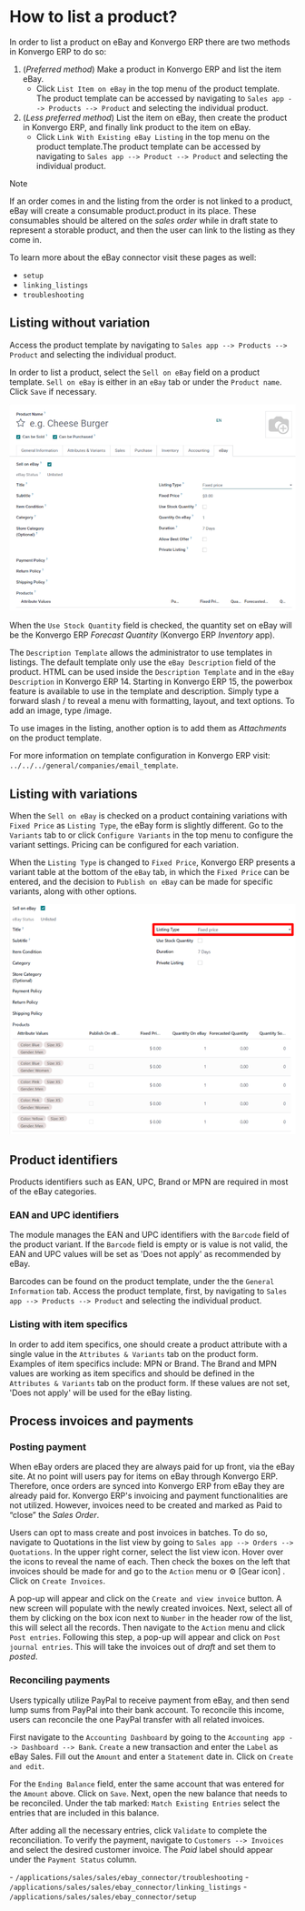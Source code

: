 # How to list a product?

<div id="ebay-connector/listing">

In order to list a product on eBay and Konvergo ERP there are two methods in
Konvergo ERP to do so:

</div>

1.  (*Preferred method*) Make a product in Konvergo ERP and list the item eBay.
    - Click `List Item on eBay` in the top menu of the product template.
      The product template can be accessed by navigating to
      `Sales app --> Products --> Product` and selecting the individual
      product.
2.  (*Less preferred method*) List the item on eBay, then create the
    product in Konvergo ERP, and finally link product to the item on eBay.
    - Click `Link With Existing eBay Listing` in the top menu on the
      product template.The product template can be accessed by
      navigating to `Sales app --> Product -->
      Product` and selecting the individual product.

> [!NOTE]
> If an order comes in and the listing from the order is not linked to a
> product, eBay will create a consumable product.product in its place.
> These consumables should be altered on the *sales order* while in
> draft state to represent a storable product, and then the user can
> link to the listing as they come in.

<div class="seealso">

To learn more about the eBay connector visit these pages as well:

- `setup`
- `linking_listings`
- `troubleshooting`

</div>

## Listing without variation

Access the product template by navigating to
`Sales app --> Products --> Product` and selecting the individual
product.

In order to list a product, select the `Sell on eBay` field on a product
template. `Sell on eBay` is either in an `eBay` tab or under the
`Product
name`. Click `Save` if necessary.

<img src="manage/manage-ebay-template.png" class="align-center"
alt="The eBay template form listed in the product template in Konvergo ERP." />

When the `Use Stock Quantity` field is checked, the quantity set on eBay
will be the Konvergo ERP *Forecast Quantity* (Konvergo ERP *Inventory* app).

The `Description Template` allows the administrator to use templates in
listings. The default template only use the `eBay Description` field of
the product. HTML can be used inside the `Description Template` and in
the `eBay Description` in Konvergo ERP 14. Starting in Konvergo ERP 15, the powerbox
feature is available to use in the template and description. Simply type
a forward slash <span class="title-ref">/</span> to reveal a menu with
formatting, layout, and text options. To add an image, type
<span class="title-ref">/image</span>.

To use images in the listing, another option is to add them as
*Attachments* on the product template.

<div class="seealso">

For more information on template configuration in Konvergo ERP visit:
`../../../general/companies/email_template`.

</div>

## Listing with variations

When the `Sell on eBay` is checked on a product containing variations
with `Fixed Price` as `Listing Type`, the eBay form is slightly
different. Go to the `Variants` tab to or click `Configure Variants` in
the top menu to configure the variant settings. Pricing can be
configured for each variation.

When the `Listing Type` is changed to `Fixed Price`, Konvergo ERP presents a
variant table at the bottom of the `eBay` tab, in which the
`Fixed Price` can be entered, and the decision to `Publish on eBay` can
be made for specific variants, along with other options.

<img src="manage/fixed-listing-price.png" class="align-center"
alt="The fixed price listing type in the eBay tab on a product form in Konvergo ERP sales." />

## Product identifiers

Products identifiers such as EAN, UPC, Brand or MPN are required in most
of the eBay categories.

### EAN and UPC identifiers

The module manages the EAN and UPC identifiers with the `Barcode` field
of the product variant. If the `Barcode` field is empty or is value is
not valid, the EAN and UPC values will be set as 'Does not apply' as
recommended by eBay.

Barcodes can be found on the product template, under the the
`General Information` tab. Access the product template, first, by
navigating to `Sales app --> Products -->
Product` and selecting the individual product.

### Listing with item specifics

In order to add item specifics, one should create a product attribute
with a single value in the `Attributes & Variants` tab on the product
form. Examples of item specifics include:
<span class="title-ref">MPN</span> or
<span class="title-ref">Brand</span>. The Brand and MPN values are
working as item specifics and should be defined in the
`Attributes & Variants` tab on the product form. If these values are not
set, 'Does not apply' will be used for the eBay listing.

## Process invoices and payments

### Posting payment

When eBay orders are placed they are always paid for up front, via the
eBay site. At no point will users pay for items on eBay through Konvergo ERP.
Therefore, once orders are synced into Konvergo ERP from eBay they are already
paid for. Konvergo ERP's invoicing and payment functionalities are not utilized.
However, invoices need to be created and marked as Paid to “close” the
*Sales Order*.

Users can opt to mass create and post invoices in batches. To do so,
navigate to Quotations in the list view by going to
`Sales app --> Orders --> Quotations`. In the upper right corner, select
the list view icon. Hover over the icons to reveal the name of each.
Then check the boxes on the left that invoices should be made for and go
to the `Action` menu or ⚙️ \[Gear icon\] . Click on `Create Invoices`.

A pop-up will appear and click on the `Create and view invoice` button.
A new screen will populate with the newly created invoices. Next, select
all of them by clicking on the box icon next to `Number` in the header
row of the list, this will select all the records. Then navigate to the
`Action` menu and click `Post entries`. Following this step, a pop-up
will appear and click on `Post journal entries`. This will take the
invoices out of *draft* and set them to *posted*.

### Reconciling payments

Users typically utilize PayPal to receive payment from eBay, and then
send lump sums from PayPal into their bank account. To reconcile this
income, users can reconcile the one PayPal transfer with all related
invoices.

First navigate to the `Accounting Dashboard` by going to the `Accounting
app --> Dashboard --> Bank`. `Create` a new transaction and enter the
`Label` as <span class="title-ref">eBay Sales</span>. Fill out the
`Amount` and enter a `Statement` date in. Click on `Create and edit`.

For the `Ending Balance` field, enter the same account that was entered
for the `Amount` above. Click on `Save`. Next, open the new balance that
needs to be reconciled. Under the tab marked: `Match Existing Entries`
select the entries that are included in this balance.

After adding all the necessary entries, click `Validate` to complete the
reconciliation. To verify the payment, navigate to
`Customers --> Invoices` and select the desired customer invoice. The
*Paid* label should appear under the `Payment Status` column.

<div class="seealso">

\- `/applications/sales/sales/ebay_connector/troubleshooting` -
`/applications/sales/sales/ebay_connector/linking_listings` -
`/applications/sales/sales/ebay_connector/setup`

</div>
